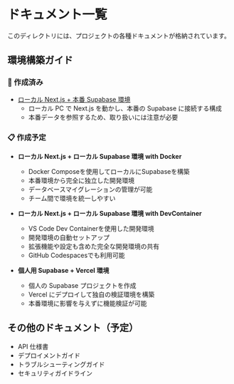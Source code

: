 # ドキュメント一覧

このディレクトリには、プロジェクトの各種ドキュメントが格納されています。

## 環境構築ガイド

### 📝 作成済み

- [ローカル Next.js + 本番 Supabase 環境](./setup-local-nextjs-prod-supabase.md)
  - ローカル PC で Next.js を動かし、本番の Supabase に接続する構成
  - 本番データを参照するため、取り扱いには注意が必要

### 📋 作成予定

- **ローカル Next.js + ローカル Supabase 環境 with Docker**

  - Docker Composeを使用してローカルにSupabaseを構築
  - 本番環境から完全に独立した開発環境
  - データベースマイグレーションの管理が可能
  - チーム間で環境を統一しやすい

- **ローカル Next.js + ローカル Supabase 環境 with DevContainer**

  - VS Code Dev Containerを使用した開発環境
  - 開発環境の自動セットアップ
  - 拡張機能や設定も含めた完全な開発環境の共有
  - GitHub Codespacesでも利用可能

- **個人用 Supabase + Vercel 環境**
  - 個人の Supabase プロジェクトを作成
  - Vercel にデプロイして独自の検証環境を構築
  - 本番環境に影響を与えずに機能検証が可能

## その他のドキュメント（予定）

- API 仕様書
- デプロイメントガイド
- トラブルシューティングガイド
- セキュリティガイドライン
